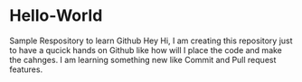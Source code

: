 # Hello-World
Sample Respository to learn Github
Hey Hi, I am creating this repository just to have a qucick hands on Github like how will I place the code and make the cahnges. I am learning something new like Commit and Pull request features.
